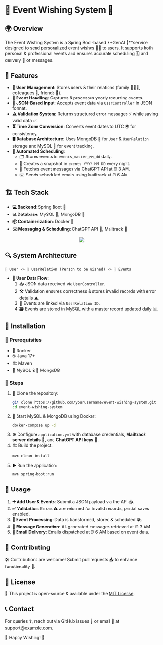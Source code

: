 # 🎉 Event Wishing System 🎊

&#x20;   &#x20;

## 🌍 Overview

The Event Wishing System is a Spring Boot-based **GenAI 🤖**service designed to send personalized event wishes 🎂🎊 to users. It supports both personal & professional events and ensures accurate scheduling 🗓️ and delivery 📩 of messages.

## 🌟 Features

- **👥 User Management**: Stores users & their relations (family 👨‍👩‍👧, colleagues 🏢, friends 👫).
- **🎈 Event Handling**: Captures & processes yearly recurring events.
- **📄 JSON-Based Input**: Accepts event data via `UserController` in JSON format.
- **⚠️ Validation System**: Returns structured error messages ⚡ while saving valid data ✅.
- **⏳ Time Zone Conversion**: Converts event dates to UTC 🌍 for consistency.
- **🛢️ Database Architecture**: Uses MongoDB 🍃 for `User` & `UserRelation` storage and MySQL 🐬 for event tracking.
- **🤖 Automated Scheduling**:
    - 🗂️ Stores events in `events_master_MM_dd` daily.
    - 📌 Creates a snapshot in `events_YYYY_MM_DD` every night.
    - 📝 Fetches event messages via ChatGPT API at ⏰ 3 AM.
    - ✉️ Sends scheduled emails using Mailtrack at ⏰ 6 AM.

## 🏗️ Tech Stack

- **💻 Backend**: Spring Boot 🚀
- **📊 Database**: MySQL 🐬, MongoDB 🍃
- **📦 Containerization**: Docker 🐳
- **✉️ Messaging & Scheduling**: ChatGPT API 🤖, Mailtrack 📧
<p align="center">
  <img src="https://skillicons.dev/icons?i=java,spring,mysql,mongo,docker,git&theme=light" />

</p>

##
## 🔍 System Architecture



```
👤 User -> 🔗 UserRelation (Person to be wished) -> 🎉 Events
```

- **🔄 User Data Flow**:
    1. 📥 JSON data received via `UserController`.
    2. 🛠️ Validation ensures correctness & stores invalid records with error details ⚠️.
    3. 🔗 Events are linked via `UserRelation ID`.
    4. 🗃️ Events are stored in MySQL with a master record updated daily 📊.

## 🚀 Installation

### 🔧 Prerequisites

- 🐳 Docker
- ☕ Java 17+
- 🏗️ Maven
- 🐬 MySQL & 🍃 MongoDB

### 📌 Steps

1. 📂 Clone the repository:
   ```sh
   git clone https://github.com/yourusername/event-wishing-system.git
   cd event-wishing-system
   ```
2. 🚀 Start MySQL & MongoDB using Docker:
   ```sh
   docker-compose up -d
   ```
3. ⚙️ Configure `application.yml` with database credentials, **Mailtrack server details** 📧, and **ChatGPT API keys** 🤖.
4. 🏗️ Build the project:
   ```sh
   mvn clean install
   ```
5. ▶️ Run the application:
   ```sh
   mvn spring-boot:run
   ```

## 📌 Usage



1. **➕ Add User & Events**: Submit a JSON payload via the API 📥.
2. **✅ Validation**: Errors ⚠️ are returned for invalid records, partial saves enabled.
3. **🔄 Event Processing**: Data is transformed, stored & scheduled 🛠️.
4. **🤖 Message Generation**: AI-generated messages retrieved at ⏰ 3 AM.
5. **📧 Email Delivery**: Emails dispatched at ⏰ 6 AM based on event data.

## 🤝 Contributing

🛠️ Contributions are welcome! Submit pull requests 📤 to enhance functionality 🚀.

## 📝 License

📜 This project is open-source & available under the [MIT License](LICENSE).

## 📞 Contact

For queries ❓, reach out via GitHub issues 🐞 or email 📩 at [support@example.com](mailto\:support@example.com).

🎉 Happy Wishing! 🥳

